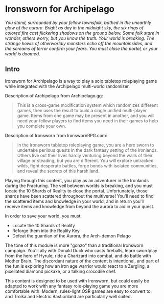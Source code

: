 # Ironsworn for Archipelago

*You stand, surrounded by your fellow townsfolk, bathed in the unearthly glow of the aurora. Bright as day in the midnight sky, the six rings of colored fire cast flickering shadows on the ground below. Some folk stare in wonder, others worry, but you know the truth. Your world is breaking. The strange howls of otherworldly monsters echo off the mountainsides, and the screams of terror confirm your fears. You must close the portal, or your world is doomed.*

## Intro

Ironsworn for Archipelago is a way to play a solo tabletop roleplaying game while integrated with the Archipelago multi-world randomizer.

Description of Archipelago from Archipelago.gg:
> This is a cross-game modification system which randomizes different games, then uses the result to build a single unified multi-player game. Items from one game may be present in another, and you will need your fellow players to find items you need in their games to help you complete your own.

Description of Ironsworn from IronswornRPG.com:
> In the Ironsworn tabletop roleplaying game, you are a hero sworn to undertake perilous quests in the dark fantasy setting of the Ironlands. Others live out their lives hardly venturing beyond the walls of their village or steading, but you are different. You will explore untracked wilds, fight desperate battles, forge bonds with isolated communities, and reveal the secrets of this harsh land.

Playing through this content, you play as an adventurer in the Ironlands during the Fracturing. The veil between worlds is breaking, and you must locate the 10 Shards of Reality to close the portal. Unfortunately, those shards have been scattered throughout the multiverse! You'll need to find the scattered items and knowledge in your world, and in return you'll receive items and knowledge from beyond the aurora to aid in your quest.

In order to save your world, you must: 
- Locate the 10 Shards of Reality
- Reforge them into the Reality Key
- Defeat the guardian of the Aurora, the Arch-demon Pelago

The tone of this module is more "gonzo" than a traditional Ironsworn campaign. You'll ally with Donald Duck who casts fireballs, learn swordplay from the hero of Hyrule, ride a Charizard into combat, and do battle with Mother Brain. The discordant nature of the content is intentional, and part of the fun is exploring how an iron age warrior would react to a Zergling, a pixellated diamond pickaxe, or a talking crocodile chef.

This content is designed to be used with Ironsworn, but could easily be adapted to work with any fantasy role-playing game you are more comfortable with. Modern, rules-light OSR games are easy to convert to, and Troika and Electric Bastionland are particularly well suited.
